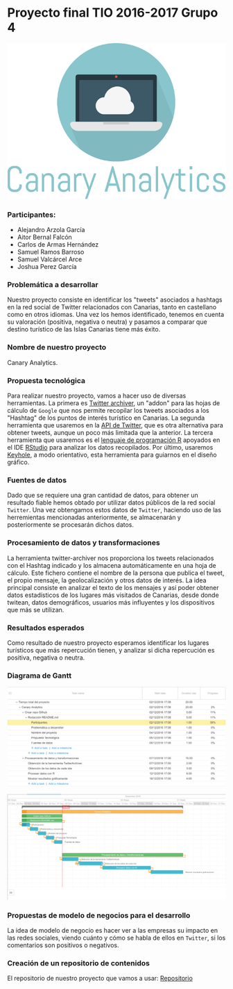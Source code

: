 # Proyecto final TIO 2016-2017 Grupo 4

![Logo](./img/logo.png)

### Participantes:

* Alejandro Arzola García
* Aitor Bernal Falcón
* Carlos de Armas Hernández
* Samuel Ramos Barroso
* Samuel Valcárcel Arce
* Joshua Perez García

### Problemática a desarrollar

Nuestro proyecto consiste en identificar los "tweets" asociados a hashtags en la red social de Twitter relacionados con Canarias, tanto en castellano como en otros idiomas. Una vez los hemos identificado, tenemos en cuenta su valoración (positiva, negativa o neutra) y pasamos a comparar que destino turístico de las Islas Canarias tiene más éxito.

### Nombre de nuestro proyecto

Canary Analytics.

### Propuesta tecnológica

Para realizar nuestro proyecto, vamos a hacer uso de diversas herramientas. La primera es [Twitter archiver](https://chrome.google.com/webstore/detail/twitter-archiver/pkanpfekacaojdncfgbjadedbggbbphi), un "addon" para las hojas de cálculo de ```Google``` que nos permite recopilar los tweets asociados a los "Hashtag" de los puntos de interés turístico en Canarias. La segunda herramienta que usaremos en la [API de Twitter](https://dev.twitter.com/rest/public), que es otra alternativa para obtener tweets, aunque un poco más limitada que la anterior. La tercera herramienta que usaremos es el [lenguaje de programación R](https://www.r-project.org/) apoyados en el IDE [RStudio](https://www.rstudio.com/) para analizar los datos recopilados. Por último, usaremos [Keyhole](http://keyhole.co/), a modo orientativo, esta herramienta para guiarnos en el diseño gráfico.

### Fuentes de datos

Dado que se requiere una gran cantidad de datos, para obtener un resultado fiable hemos obtado por utilizar datos públicos de la red social ```Twitter```. Una vez obtengamos estos datos de ```Twitter```, haciendo uso de las herremientas mencionadas anteriormente, se almacenarán y posteriormente se procesarán dichos datos.


### Procesamiento de datos y transformaciones

La herramienta twitter-archiver nos proporciona los tweets relacionados con el Hashtag indicado y los almacena automáticamente en una hoja de cálculo. Este fichero contiene el nombre de la persona que publica el tweet, el propio mensaje, la geolocalización y otros datos de interés. La idea principal consiste en analizar el texto de los mensajes y así poder obtener datos estadísticos de los lugares más visitados de Canarias, desde donde twitean, datos demográficos, usuarios más influyentes y los dispositivos que más se utilizan.

### Resultados esperados

Como resultado de nuestro proyecto esperamos identificar los lugares turísticos que más repercución tienen, y analizar si dicha repercución es positiva, negativa o neutra.

### Diagrama de Gantt

![Gantt](./img/gantt1.png)

![Gantt](./img/gantt2.png)

### Propuestas de modelo de negocios para el desarrollo

La idea de modelo de negocio es hacer ver a las empresas su impacto en las redes sociales, viendo cuánto y cómo se habla de ellos en ```Twitter```, si los comentarios son positivos o negativos.

### Creación de un repositorio de contenidos

El repositorio de nuestro proyecto que vamos a usar: [Repositorio](https://github.com/Grupo-3-TIO/proyecto-final-tio)
